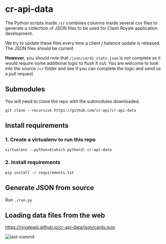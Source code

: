 # cr-api-data

The Python scripts inside `/cr` combines columns inside several csv files to generate a collection of JSON files to be used for Clash Royale application development.

We try to update these files every time a client / balance update is released. The JSON files should be current.

**However**, you should note that `/json/cards_stats.json` is not complete as it would require some additional logic to flush it out. You are welcome to look into the source `/cr` folder and see if you can complete the logic and send us a pull request. 

## Submodules

You will need to clone the repo with the submodules downloaded.

```git clone --recursive https://github.com/cr-api/cr-api-data```

## Install requirements

### 1. Create a virtualenv to run this repo

```virtualenv --python=$(which python3) cr-api-data```

### 2. Install requirements

```pip install -r requirements.txt```

## Generate JSON from source

Run `./run.py`

## Loading data files from the web

https://royaleapi.github.io/cr-api-data/json/cards.json

![last-commit](https://img.shields.io/github/last-commit/royaleapi/cr-api-data?style=flat-square)




